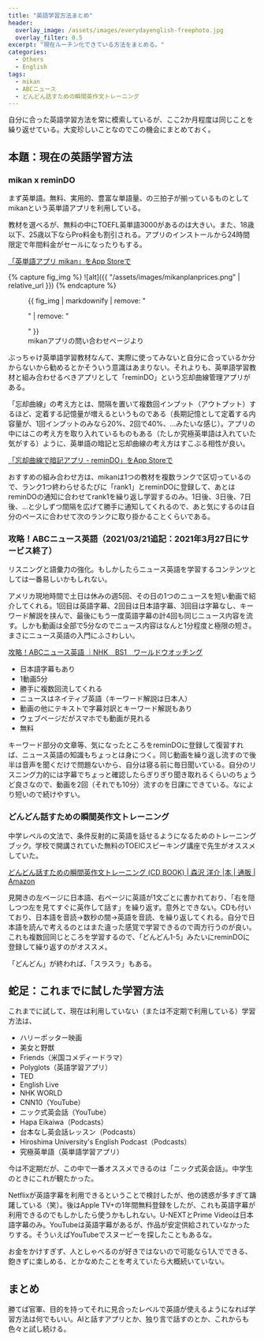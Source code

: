 ```yaml
---
title: "英語学習方法まとめ"
header:
  overlay_image: /assets/images/everydayenglish-freephoto.jpg
  overlay_filter: 0.5
excerpt: "現在ルーチン化できている方法をまとめる。"
categories:
  - Others
  - English
tags:
  - mikan
  - ABCニュース
  - どんどん話すための瞬間英作文トレーニング
---
```


自分に合った英語学習方法を常に模索しているが、ここ2か月程度は同じことを繰り返せている。大変珍しいことなのでこの機会にまとめておく。

## 本題：現在の英語学習方法

### mikan x reminDO

まず英単語。無料、実用的、豊富な単語量、の三拍子が揃っているものとしてmikanという英単語アプリを利用している。

教材を選べるが、無料の中にTOEFL英単語3000があるのは大きい。また、18歳以下、25歳以下ならPro料金も割引される。アプリのインストールから24時間限定で年間料金がセールになったりもする。

[‎「英単語アプリ mikan」をApp Storeで](https://apps.apple.com/jp/app/%E8%8B%B1%E5%8D%98%E8%AA%9E%E3%82%A2%E3%83%97%E3%83%AA-mikan/id920856839)

{% capture fig_img %}
![alt]({{ "/assets/images/mikanplanprices.png" | relative_url }})
{% endcapture %}

<figure>
  {{ fig_img | markdownify | remove: "<p>" | remove: "</p>" }}
  <figcaption>mikanアプリの問い合わせページより</figcaption>
</figure>

ぶっちゃけ英単語学習教材なんて、実際に使ってみないと自分に合っているか分からないから勧めるとかそういう意識はあまりない。それよりも、英単語学習教材と組み合わせるべきアプリとして「reminDO」という忘却曲線管理アプリがある。

「忘却曲線」の考え方とは、間隔を置いて複数回インプット（アウトプット）するほど、定着する記憶量が増えるというものである（長期記憶として定着する内容量が、1回インプットのみなら20%、2回で40%、...みたいな感じ）。アプリの中にはこの考え方を取り入れているものもある（たしか究極英単語は入れていた気がする）ように、英単語の暗記と忘却曲線の考え方はすこぶる相性が良い。

[‎「忘却曲線で暗記アプリ - reminDO」をApp Storeで](https://apps.apple.com/jp/app/%E5%BF%98%E5%8D%B4%E6%9B%B2%E7%B7%9A%E3%81%A7%E6%9A%97%E8%A8%98%E3%82%A2%E3%83%97%E3%83%AA-remindo/id1058865810)

おすすめの組み合わせ方は、mikanは1つの教材を複数ランクで区切っているので、ランク1つ終わらせるたびに「rank1」とreminDOに登録して、あとはreminDOの通知に合わせてrank1を繰り返し学習するのみ。1日後、3日後、7日後、...と少しずつ間隔を広げて勝手に通知してくれるので、あと気にするのは自分のペースに合わせて次のランクに取り掛かることくらいである。

### 攻略！ABCニュース英語（2021/03/21追記：2021年3月27日にサービス終了）

リスニングと語彙力の強化。もしかしたらニュース英語を学習するコンテンツとしては一番易しいかもしれない。

アメリカ現地時間で土日は休みの週5回、その日の1つのニュースを短い動画で紹介してくれる。1回目は英語字幕、2回目は日本語字幕、3回目は字幕なし、キーワード解説を挟んで、最後にもう一度英語字幕の計4回も同じニュース内容を流す。しかも動画は全部で5分なのでニュース内容はなんと1分程度と極限の短さ。まさにニュース英語の入門にふさわしい。

[攻略！ABCニュース英語 ｜NHK　BS1　ワールドウオッチング](http://www6.nhk.or.jp/kokusaihoudou/abcns/index.html)

- 日本語字幕もあり
- 1動画5分
- 勝手に複数回流してくれる
- ニュースはネイティブ英語（キーワード解説は日本人）
- 動画の他にテキストで字幕対訳とキーワード解説もあり
- ウェブページだがスマホでも動画が見れる
- 無料

キーワード部分の文章等、気になったところをreminDOに登録して復習すれば、ニュース英語の知識もちょっとは身につく。同じ動画を繰り返し流すので後半は音声を聞くだけで問題ないから、自分は寝る前に毎日聞いている。自分のリスニング力的には字幕でちょっと確認したらぎりぎり聞き取れるくらいのちょうど良さなので、動画を2回（それでも10分）流すのを日課にできている。なにより短いので続けやすい。

### どんどん話すための瞬間英作文トレーニング

中学レベルの文法で、条件反射的に英語を話せるようになるためのトレーニングブック。学校で開講されていた無料のTOEICスピーキング講座で先生がオススメしていた。

[どんどん話すための瞬間英作文トレーニング (CD BOOK) \| 森沢 洋介 \|本 \| 通販 \| Amazon](https://www.amazon.co.jp/%E3%81%A9%E3%82%93%E3%81%A9%E3%82%93%E8%A9%B1%E3%81%99%E3%81%9F%E3%82%81%E3%81%AE%E7%9E%AC%E9%96%93%E8%8B%B1%E4%BD%9C%E6%96%87%E3%83%88%E3%83%AC%E3%83%BC%E3%83%8B%E3%83%B3%E3%82%B0-CD-BOOK-%E6%A3%AE%E6%B2%A2-%E6%B4%8B%E4%BB%8B/dp/4860641345)

見開きの左ページに日本語、右ページに英語が1文ごとに書かれており、「右を隠しつつ左を見てすぐに英作して話す」を繰り返す。意外とできない。CDも付いており、日本語を音読→数秒の間→英語を音読、を繰り返してくれる。自分で日本語を読んで考えるのとはまた違った感覚で学習できるので両方行うのが良い。これも複数回同じところを学習するので、「どんどん1-5」みたいにreminDOに登録して繰り返すのがオススメ。

「どんどん」が終われば、「スラスラ」もある。

## 蛇足：これまでに試した学習方法

これまでに試して、現在は利用していない（または不定期で利用している）学習方法は、

- ハリーポッター映画
- 美女と野獣
- Friends（米国コメディードラマ）
- Polyglots（英語学習アプリ）
- TED
- English Live
- NHK WORLD
- CNN10（YouTube）
- ニック式英会話（YouTube）
- Hapa Eikaiwa（Podcasts）
- 台本なし英会話レッスン（Podcasts）
- Hiroshima University's English Podcast（Podcasts）
- 究極英単語（英単語学習アプリ）

今は不定期だが、この中で一番オススメできるのは「ニック式英会話」。中学生のときにこれが観たかった。

Netflixが英語字幕を利用できるということで検討したが、他の誘惑が多すぎて躊躇している（笑）。後はApple TV+の1年間無料登録をしたが、これも英語字幕が利用できるのでもしかしたら使うかもしれない。U-NEXTとPrime Videoは日本語字幕のみ。YouTubeは英語字幕があるが、作品が安定供給されていなかったりする。そういえばYouTubeでスヌーピーを探したこともあるな。

お金をかけすぎず、人としゃべるのが好きではないので可能なら1人でできる、飽きずに楽しめる、とかなめたことを考えていたら大概続いていない。

## まとめ

勝てば官軍、目的を持ってそれに見合ったレベルで英語が使えるようになれば学習方法は何でもいい。AIと話すアプリとか、独り言で話すのとか、これからも色々と試し続ける。

